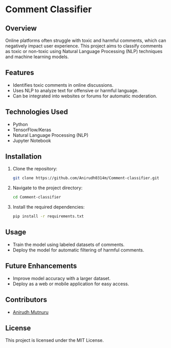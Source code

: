 # Comment Classifier

## Overview
Online platforms often struggle with toxic and harmful comments, which can negatively impact user experience. This project aims to classify comments as toxic or non-toxic using Natural Language Processing (NLP) techniques and machine learning models.

## Features
- Identifies toxic comments in online discussions.
- Uses NLP to analyze text for offensive or harmful language.
- Can be integrated into websites or forums for automatic moderation.
## Technologies Used
- Python
- TensorFlow/Keras
- Natural Language Processing (NLP)
- Jupyter Notebook

## Installation
1. Clone the repository:
   ```sh
   git clone https://github.com/Anirudh0314m/Comment-classifier.git
   ```
2. Navigate to the project directory:
   ```sh
   cd Comment-classifier
   ```
3. Install the required dependencies:
   ```sh
   pip install -r requirements.txt
   ```

## Usage
- Train the model using labeled datasets of comments.
- Deploy the model for automatic filtering of harmful comments.
  
## Future Enhancements

- Improve model accuracy with a larger dataset.
- Deploy as a web or mobile application for easy access.

## Contributors
- [Anirudh Mutnuru](https://github.com/Anirudh0314m)

## License
This project is licensed under the MIT License.


